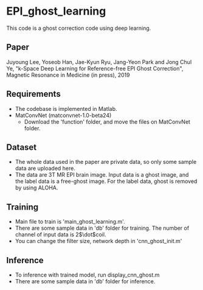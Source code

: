 # EPI_ghost_learning

This code is a ghost correction code using deep learning. 

## Paper
Juyoung Lee, Yoseob Han, Jae-Kyun Ryu, Jang-Yeon Park and Jong Chul Ye, "k-Space Deep Learning for Reference-free EPI Ghost Correction", Magnetic Resonance in Medicine (in press), 2019


## Requirements
* The codebase is implemented in Matlab.
* MatConvNet (matconvnet-1.0-beta24) 
  * Download the 'function' folder, and move the files on MatConvNet folder.
  
## Dataset
* The whole data used in the paper are private data, so only some sample data are uploaded here.
* The data are 3T MR EPI brain image. Input data is a ghost image, and the label data is a free-ghost image. For the label data, ghost is removed by using ALOHA.

## Training
* Main file to train is 'main_ghost_learning.m'.
* There are some sample data in 'db' folder for training. The number of channel of input data is 2$\dot$coil. 
* You can change the filter size, network depth in 'cnn_ghost_init.m'

## Inference
* To inference with trained model, run display_cnn_ghost.m
* There are some sample data in 'db' folder for inference.
